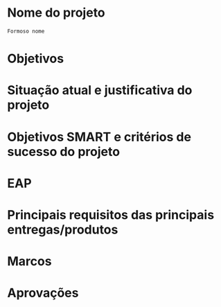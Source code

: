 # Nome do projeto
```
Formoso nome
```

# Objetivos

# Situação atual e justificativa do projeto

# Objetivos SMART e critérios de sucesso do projeto

# EAP

# Principais requisitos das principais entregas/produtos

# Marcos

# Aprovações

